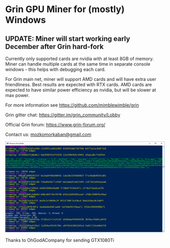 # Grin GPU Miner for (mostly) Windows

## UPDATE: Miner will start working early December after Grin hard-fork

Currently only supported cards are nvidia with at least 8GB of memory. Miner can handle multiple cards at the same time in separate console windows - this helps with debugging each card.

For Grin main net, miner will support AMD cards and will have extra user friendliness. Best results are expected with RTX cards. AMD cards are expected to have similar power efficiency as nvidia, but will be slower at max power.

For more information see https://github.com/mimblewimble/grin

Grin gitter chat: https://gitter.im/grin_community/Lobby

Official Grin forum: https://www.grin-forum.org/

Contact us: mozkomorkaban@gmail.com

![Screen](/img/cuda.png)

Thanks to OhGodACompany for sending GTX1080Ti
